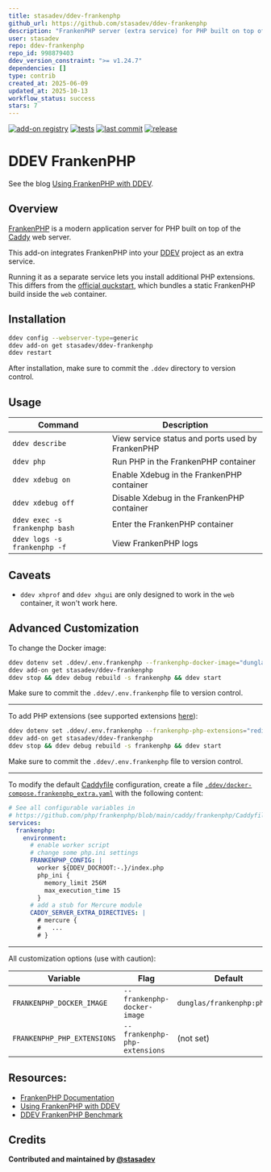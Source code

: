 ```yaml
---
title: stasadev/ddev-frankenphp
github_url: https://github.com/stasadev/ddev-frankenphp
description: "FrankenPHP server (extra service) for PHP built on top of Caddy for DDEV"
user: stasadev
repo: ddev-frankenphp
repo_id: 998879403
ddev_version_constraint: ">= v1.24.7"
dependencies: []
type: contrib
created_at: 2025-06-09
updated_at: 2025-10-13
workflow_status: success
stars: 7
---
```


[![add-on registry](https://img.shields.io/badge/DDEV-Add--on_Registry-blue)](https://addons.ddev.com)
[![tests](https://github.com/stasadev/ddev-frankenphp/actions/workflows/tests.yml/badge.svg?branch=main)](https://github.com/stasadev/ddev-frankenphp/actions/workflows/tests.yml?query=branch%3Amain)
[![last commit](https://img.shields.io/github/last-commit/stasadev/ddev-frankenphp)](https://github.com/stasadev/ddev-frankenphp/commits)
[![release](https://img.shields.io/github/v/release/stasadev/ddev-frankenphp)](https://github.com/stasadev/ddev-frankenphp/releases/latest)

# DDEV FrankenPHP

See the blog [Using FrankenPHP with DDEV](https://ddev.com/blog/using-frankenphp-with-ddev/).

## Overview

[FrankenPHP](https://frankenphp.dev/) is a modern application server for PHP built on top of the [Caddy](https://caddyserver.com/) web server.

This add-on integrates FrankenPHP into your [DDEV](https://ddev.com/) project as an extra service.

Running it as a separate service lets you install additional PHP extensions. This differs from the [official quckstart](https://ddev.readthedocs.io/en/stable/users/quickstart/#generic-frankenphp), which bundles a static FrankenPHP build inside the `web` container.

## Installation

```bash
ddev config --webserver-type=generic
ddev add-on get stasadev/ddev-frankenphp
ddev restart
```

After installation, make sure to commit the `.ddev` directory to version control.

## Usage

| Command | Description |
| ------- | ----------- |
| `ddev describe` | View service status and ports used by FrankenPHP |
| `ddev php` | Run PHP in the FrankenPHP container |
| `ddev xdebug on` | Enable Xdebug in the FrankenPHP container |
| `ddev xdebug off` | Disable Xdebug in the FrankenPHP container |
| `ddev exec -s frankenphp bash` | Enter the FrankenPHP container |
| `ddev logs -s frankenphp -f` | View FrankenPHP logs |

## Caveats

- `ddev xhprof` and `ddev xhgui` are only designed to work in the `web` container, it won't work here.

## Advanced Customization

To change the Docker image:

```bash
ddev dotenv set .ddev/.env.frankenphp --frankenphp-docker-image="dunglas/frankenphp:php8.3"
ddev add-on get stasadev/ddev-frankenphp
ddev stop && ddev debug rebuild -s frankenphp && ddev start
```

Make sure to commit the `.ddev/.env.frankenphp` file to version control.

---

To add PHP extensions (see supported extensions [here](https://github.com/mlocati/docker-php-extension-installer?tab=readme-ov-file#supported-php-extensions)):

```bash
ddev dotenv set .ddev/.env.frankenphp --frankenphp-php-extensions="redis pdo_mysql"
ddev add-on get stasadev/ddev-frankenphp
ddev stop && ddev debug rebuild -s frankenphp && ddev start
```

Make sure to commit the `.ddev/.env.frankenphp` file to version control.

---

To modify the default [Caddyfile](https://github.com/php/frankenphp/blob/main/caddy/frankenphp/Caddyfile) configuration, create a file [`.ddev/docker-compose.frankenphp_extra.yaml`](https://github.com/stasadev/ddev-frankenphp/blob/main/./tests/testdata/docker-compose.frankenphp_extra.yaml) with the following content:

```yaml
# See all configurable variables in
# https://github.com/php/frankenphp/blob/main/caddy/frankenphp/Caddyfile
services:
  frankenphp:
    environment:
      # enable worker script
      # change some php.ini settings
      FRANKENPHP_CONFIG: |
        worker ${DDEV_DOCROOT:-.}/index.php
        php_ini {
          memory_limit 256M
          max_execution_time 15
        }
      # add a stub for Mercure module
      CADDY_SERVER_EXTRA_DIRECTIVES: |
        # mercure {
        #   ...
        # }
```

---

All customization options (use with caution):

| Variable | Flag | Default |
| -------- | ---- | ------- |
| `FRANKENPHP_DOCKER_IMAGE` | `--frankenphp-docker-image` | `dunglas/frankenphp:php8.3` |
| `FRANKENPHP_PHP_EXTENSIONS` | `--frankenphp-php-extensions` | (not set) |

## Resources:

- [FrankenPHP Documentation](https://frankenphp.dev/docs/)
- [Using FrankenPHP with DDEV](https://ddev.com/blog/using-frankenphp-with-ddev/)
- [DDEV FrankenPHP Benchmark](https://github.com/stasadev/ddev-frankenphp-benchmark)

## Credits

**Contributed and maintained by [@stasadev](https://github.com/stasadev)**
